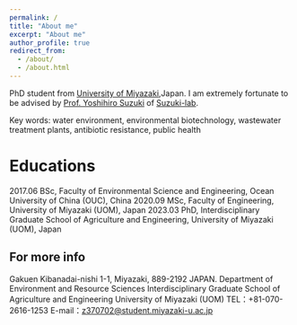 ```yaml
---
permalink: /
title: "About me"
excerpt: "About me"
author_profile: true
redirect_from: 
  - /about/
  - /about.html
---
```


PhD student from [University of Miyazaki](https://www.miyazaki-u.ac.jp/english/),Japan. 
I am extremely fortunate to be advised by [Prof. Yoshihiro Suzuki](https://srhumdb.miyazaki-u.ac.jp/html/653_en.html) of [Suzuki-lab](http://www.suzuki-labo.com/). 

Key words: water environment, environmental biotechnology, wastewater treatment plants, antibiotic resistance, public health

Educations
======
2017.06 BSc, Faculty of Environmental Science and Engineering, Ocean University of China (OUC), China
2020.09 MSc, Faculty of Engineering, University of Miyazaki (UOM), Japan
2023.03 PhD, Interdisciplinary Graduate School of Agriculture and Engineering, University of Miyazaki (UOM), Japan


For more info
------
Gakuen Kibanadai-nishi 1-1, Miyazaki, 889-2192 JAPAN.
Department of Environment and Resource Sciences
Interdisciplinary Graduate School of Agriculture and Engineering
University of Miyazaki (UOM)
TEL：+81-070-2616-1253
E-mail：z370702@student.miyazaki-u.ac.jp
